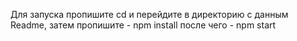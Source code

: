 Для запуска пропишите cd и перейдите в директорию с данным Readme, 
затем пропишите - npm install
после чего - npm start